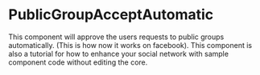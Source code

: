 # PublicGroupAcceptAutomatic
This component will approve the users requests to public groups automatically. (This is how now it works on facebook). This component is also a tutorial for how to enhance your social network with sample component code without editing the core.
